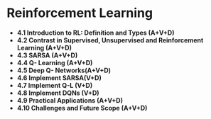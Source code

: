 # Reinforcement Learning
- **4.1 Introduction to RL: Definition and Types (A+V+D)**
- **4.2 Contrast in Supervised, Unsupervised and Reinforcement Learning (A+V+D)**
- **4.3 SARSA (A+V+D)**
- **4.4 Q- Learning (A+V+D)**
- **4.5 Deep Q- Networks(A+V+D)**
- **4.6 Implement SARSA(V+D)**
- **4.7 Implement Q-L (V+D)**
- **4.8 Implement DQNs (V+D)**
- **4.9 Practical Applications (A+V+D)**
- **4.10 Challenges and Future Scope (A+V+D)**
